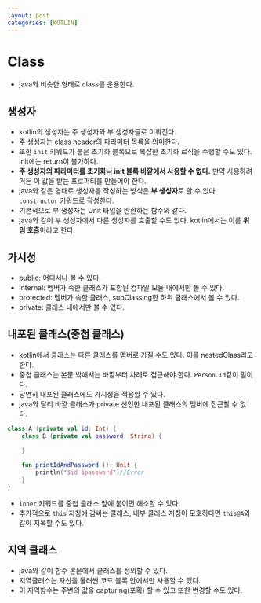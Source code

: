 ```yaml
---
layout: post
categories: [KOTLIN]
---
```



# Class
- java와 비슷한 형태로 class를 운용한다.

## 생성자
- kotlin의 생성자는 주 생성자와 부 생성자들로 이뤄진다.
- 주 생성자는 class header의 파라미터 목록을 의미한다.
- 또한 `init` 키워드가 붙은 초기화 블록으로 복잡한 초기화 로직을 수행할 수도 있다. init에는 return이 불가하다.
- **주 생성자의 파라미터를 초기화나 init 블록 바깥에서 사용할 수 없다.** 만약 사용하려거든 이 값을 받는 프로퍼티를 만들어야 한다.
- java와 같은 형태로 생성자를 작성하는 방식은 **부 생성자**로 할 수 있다. `constructor` 키워드로 작성한다.
- 기본적으로 부 생성자는 Unit 타입을 반환하는 함수와 같다.
- java와 같이 부 생성자에서 다른 생성자를 호출할 수도 있다. kotlin에서는 이를 **위임 호출**이라고 한다.

## 가시성
- public: 어디서나 볼 수 있다.
- internal: 멤버가 속한 클래스가 포함된 컴파일 모듈 내에서만 볼 수 있다.
- protected: 멤버가 속한 클래스, subClassing한 하위 클래스에서 볼 수 있다.
- private: 클래스 내에서만 볼 수 있다.

## 내포된 클래스(중첩 클래스)
- kotlin에서 클래스는 다른 클래스를 멤버로 가질 수도 있다. 이를 nestedClass라고 한다.
- 중첩 클래스는 본문 밖에서는 바깥부터 차례로 접근해야 한다. `Person.Id`같이 말이다.
- 당연히 내포된 클래스에도 가시성을 적용할 수 있다.
- java와 달리 바깥 클래스가 private 선언한 내포된 클래스의 멤버에 접근할 수 없다.

```kotlin
class A (private val id: Int) {
    class B (private val password: String) {
        
    }
    
    fun printIdAndPassword (): Unit {
        println("$id $password")//Error
    }
}
```

- `inner` 키워드를 중첩 클래스 앞에 붙이면 해소할 수 있다.
- 추가적으로 `this` 지칭에 감싸는 클래스, 내부 클래스 지칭이 모호하다면 `this@A`와 같이 지목할 수도 있다.

## 지역 클래스
- java와 같이 함수 본문에서 클래스를 정의할 수 있다.
- 지역클래스는 자신을 둘러싼 코드 블록 안에서만 사용할 수 있다.
- 이 지역함수는 주변의 값을 capturing(포획) 할 수 있고 또한 변경할 수도 있다.

